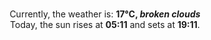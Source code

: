 <p  align="center"><br/>Currently, the weather is: <b> 17°C, <i>broken clouds</i></b></br>Today, the sun rises at <b>05:11</b> and sets at <b>19:11</b>.</p>